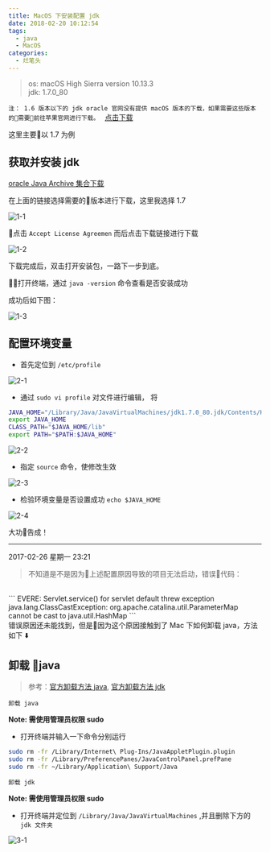 ```yaml
---
title: MacOS 下安装配置 jdk
date: 2018-02-20 10:12:54
tags:
  - java
  - MacOS
categories:
  - 烂笔头
---
```


> os: macOS High Sierra version 10.13.3 <br/>
  jdk: 1.7.0_80

<!-- more -->

`注： 1.6 版本以下的 jdk oracle 官网没有提供 macOS 版本的下载，如果需要这些版本的需要前往苹果官网进行下载。 ` [点击下载](https://support.apple.com/kb/dl1572?locale=en_GB)

这里主要以 1.7 为例

## 获取并安装 jdk

[oracle Java Archive 集合下载](http://www.oracle.com/technetwork/java/javase/archive-139210.html)

在上面的链接选择需要的版本进行下载，这里我选择 1.7

![1-1](http://myblog-static.oss-cn-beijing.aliyuncs.com/post-imgs/MacOS%20%E4%B8%8B%20jdk%20%E5%AE%89%E8%A3%85%E9%85%8D%E7%BD%AE/1-1.jpg?x-oss-process=style/blogImg-watermark)

点击 `Accept License Agreemen` 而后点击下载链接进行下载

![1-2](http://myblog-static.oss-cn-beijing.aliyuncs.com/post-imgs/MacOS%20%E4%B8%8B%20jdk%20%E5%AE%89%E8%A3%85%E9%85%8D%E7%BD%AE/1-2.png?x-oss-process=style/blogImg-watermark)

下载完成后，双击打开安装包，一路下一步到底。

打开终端，通过 `java -version` 命令查看是否安装成功

成功后如下图：

![1-3](http://myblog-static.oss-cn-beijing.aliyuncs.com/post-imgs/MacOS%20%E4%B8%8B%20jdk%20%E5%AE%89%E8%A3%85%E9%85%8D%E7%BD%AE/1-3.png?x-oss-process=style/blogImg-watermark)


## 配置环境变量

- 首先定位到 `/etc/profile`

![2-1](http://myblog-static.oss-cn-beijing.aliyuncs.com/post-imgs/MacOS%20%E4%B8%8B%20jdk%20%E5%AE%89%E8%A3%85%E9%85%8D%E7%BD%AE/2-1.png?x-oss-process=style/blogImg-watermark)

- 通过 `sudo vi profile` 对文件进行编辑，
将
```bash
JAVA_HOME="/Library/Java/JavaVirtualMachines/jdk1.7.0_80.jdk/Contents/Home"
export JAVA_HOME
CLASS_PATH="$JAVA_HOME/lib"
export PATH="$PATH:$JAVA_HOME"
```

![2-2](http://myblog-static.oss-cn-beijing.aliyuncs.com/post-imgs/MacOS%20%E4%B8%8B%20jdk%20%E5%AE%89%E8%A3%85%E9%85%8D%E7%BD%AE/2-2.png?x-oss-process=style/blogImg-watermark)

- 指定 `source` 命令，使修改生效

![2-3](http://myblog-static.oss-cn-beijing.aliyuncs.com/post-imgs/MacOS%20%E4%B8%8B%20jdk%20%E5%AE%89%E8%A3%85%E9%85%8D%E7%BD%AE/2-3.png?x-oss-process=style/blogImg-watermark)

- 检验环境变量是否设置成功 `echo $JAVA_HOME`

![2-4](http://myblog-static.oss-cn-beijing.aliyuncs.com/post-imgs/MacOS%20%E4%B8%8B%20jdk%20%E5%AE%89%E8%A3%85%E9%85%8D%E7%BD%AE/2-4.png?x-oss-process=style/blogImg-watermark)

大功告成！

---

2017-02-26 星期一 23:21

> 不知道是不是因为上述配置原因导致的项目无法启动，错误代码：
<br/>
```
EVERE: Servlet.service() for servlet default threw exception
java.lang.ClassCastException: org.apache.catalina.util.ParameterMap cannot be cast to java.util.HashMap
```
<br/>
错误原因还未能找到，但是因为这个原因接触到了 Mac 下如何卸载 java，方法如下 ⬇️

## 卸载 java

> 参考：[官方卸载方法 java](https://www.java.com/en/download/help/mac_uninstall_java.xml), [官方卸载方法 jdk](https://docs.oracle.com/javase/8/docs/technotes/guides/install/mac_jdk.html)


`卸载 java`

**Note: 需使用管理员权限 sudo**

- 打开终端并输入一下命令分别运行

```bash
sudo rm -fr /Library/Internet\ Plug-Ins/JavaAppletPlugin.plugin
sudo rm -fr /Library/PreferencePanes/JavaControlPanel.prefPane
sudo rm -fr ~/Library/Application\ Support/Java
```

`卸载 jdk`

**Note: 需使用管理员权限 sudo**

- 打开终端并定位到 `/Library/Java/JavaVirtualMachines` ,并且删除下方的 `jdk 文件夹`

![3-1](http://myblog-static.oss-cn-beijing.aliyuncs.com/post-imgs/MacOS%20%E4%B8%8B%20jdk%20%E5%AE%89%E8%A3%85%E9%85%8D%E7%BD%AE/3-1.png?x-oss-process=style/blogImg-watermark)






